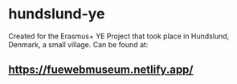 # hundslund-ye

Created for the Erasmus+ YE Project that took place in Hundslund, Denmark, a small village. Can be found at:

## https://fuewebmuseum.netlify.app/
